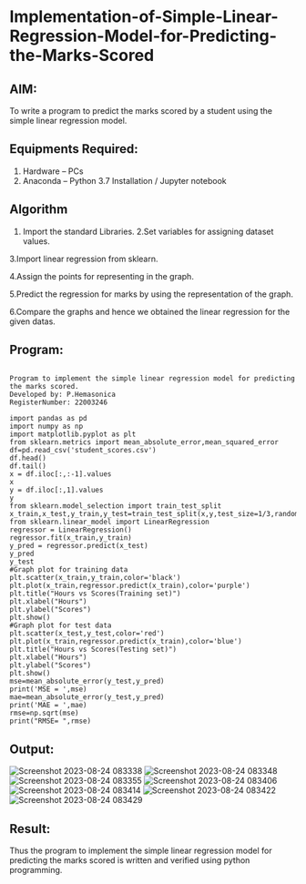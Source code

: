 # Implementation-of-Simple-Linear-Regression-Model-for-Predicting-the-Marks-Scored

## AIM:
To write a program to predict the marks scored by a student using the simple linear regression model.

## Equipments Required:
1. Hardware – PCs
2. Anaconda – Python 3.7 Installation / Jupyter notebook

## Algorithm
1. Import the standard Libraries.
2.Set variables for assigning dataset values.

3.Import linear regression from sklearn.

4.Assign the points for representing in the graph.

5.Predict the regression for marks by using the representation of the graph.

6.Compare the graphs and hence we obtained the linear regression for the given datas.

## Program:
```

Program to implement the simple linear regression model for predicting the marks scored.
Developed by: P.Hemasonica
RegisterNumber: 22003246 

import pandas as pd
import numpy as np
import matplotlib.pyplot as plt
from sklearn.metrics import mean_absolute_error,mean_squared_error
df=pd.read_csv('student_scores.csv')
df.head()
df.tail()
x = df.iloc[:,:-1].values
x
y = df.iloc[:,1].values
y
from sklearn.model_selection import train_test_split
x_train,x_test,y_train,y_test=train_test_split(x,y,test_size=1/3,random_state=0)
from sklearn.linear_model import LinearRegression
regressor = LinearRegression()
regressor.fit(x_train,y_train)
y_pred = regressor.predict(x_test)
y_pred
y_test
#Graph plot for training data
plt.scatter(x_train,y_train,color='black')
plt.plot(x_train,regressor.predict(x_train),color='purple')
plt.title("Hours vs Scores(Training set)")
plt.xlabel("Hours")
plt.ylabel("Scores")
plt.show()
#Graph plot for test data
plt.scatter(x_test,y_test,color='red')
plt.plot(x_train,regressor.predict(x_train),color='blue')
plt.title("Hours vs Scores(Testing set)")
plt.xlabel("Hours")
plt.ylabel("Scores")
plt.show()
mse=mean_absolute_error(y_test,y_pred)
print('MSE = ',mse)
mae=mean_absolute_error(y_test,y_pred)
print('MAE = ',mae)
rmse=np.sqrt(mse)
print("RMSE= ",rmse) 
```

## Output:
![Screenshot 2023-08-24 083338](https://github.com/Hemasonica774/Implementation-of-Simple-Linear-Regression-Model-for-Predicting-the-Marks-Scored/assets/118361409/c4845eea-103e-4c4a-993d-bbd2481f3fd0)
![Screenshot 2023-08-24 083348](https://github.com/Hemasonica774/Implementation-of-Simple-Linear-Regression-Model-for-Predicting-the-Marks-Scored/assets/118361409/9043d9ca-e4d3-44f3-88d9-15a8ee95e582)
![Screenshot 2023-08-24 083355](https://github.com/Hemasonica774/Implementation-of-Simple-Linear-Regression-Model-for-Predicting-the-Marks-Scored/assets/118361409/c6a920a7-1c94-40dd-92dd-f8b0e4302411)
![Screenshot 2023-08-24 083406](https://github.com/Hemasonica774/Implementation-of-Simple-Linear-Regression-Model-for-Predicting-the-Marks-Scored/assets/118361409/d8542ce7-eefe-4f2b-8537-3342b9117bca)
![Screenshot 2023-08-24 083414](https://github.com/Hemasonica774/Implementation-of-Simple-Linear-Regression-Model-for-Predicting-the-Marks-Scored/assets/118361409/be21e611-429a-4ccb-a7b1-aafbfab115e4)
![Screenshot 2023-08-24 083422](https://github.com/Hemasonica774/Implementation-of-Simple-Linear-Regression-Model-for-Predicting-the-Marks-Scored/assets/118361409/90099227-fd69-474d-b8bb-f5972fb0f19a)
![Screenshot 2023-08-24 083429](https://github.com/Hemasonica774/Implementation-of-Simple-Linear-Regression-Model-for-Predicting-the-Marks-Scored/assets/118361409/1eee6381-9bc0-421e-a3bf-d57da228295b)

## Result:
Thus the program to implement the simple linear regression model for predicting the marks scored is written and verified using python programming.
